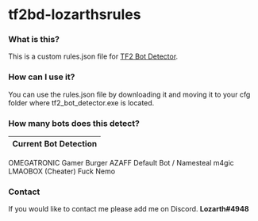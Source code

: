 # tf2bd-lozarthsrules

### What is this?
This is a custom rules.json file for [TF2 Bot Detector](https://github.com/PazerOP/tf2_bot_detector "TF2 Bot Detector").

### How can I use it?
You can use the rules.json file by downloading it and moving it to your cfg folder where tf2_bot_detector.exe is located.

### How many bots does this detect?
Current Bot Detection |
------------- | 
OMEGATRONIC 
Gamer Burger AZAFF 
Default Bot / Namesteal
m4gic 
LMAOBOX (Cheater)
Fuck Nemo

### Contact
If you would like to contact me please add me on Discord.
**Lozarth#4948**
